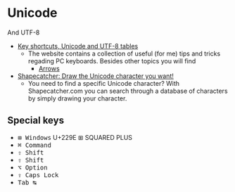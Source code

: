 # Unicode

And UTF-8

- [Key shortcuts, Unicode and UTF-8 tables](https://www.key-shortcut.com/en/)
    - The website contains a collection of useful (for me) tips and tricks regading PC keyboards. Besides other topics you will find
        - [Arrows](https://www.key-shortcut.com/en/writing-systems/35-symbols/arrows/)
- [Shapecatcher: Draw the Unicode character you want!](shapecatcher.com)
    - You need to find a specific Unicode character? With Shapecatcher.com you can search through a database of characters by simply drawing your character.


## Special keys

- <kbd>⊞ Windows</kbd> U+229E ⊞ SQUARED PLUS
- <kbd>⌘ Command</kbd>
- <kbd>⇧ Shift</kbd>
- <kbd>⇧ Shift</kbd>
- <kbd>⌥ Option</kbd>
- <kbd>⇪ Caps Lock</kbd>
- <kbd>Tab ↹</kbd>
